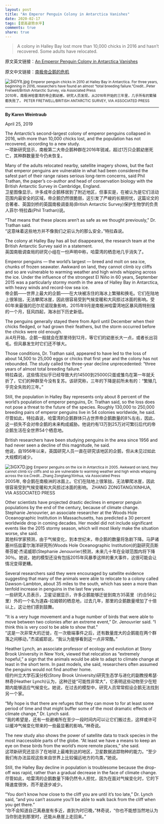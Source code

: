 ```yaml
---
layout: post
title: "An Emperor Penguin Colony in Antarctica Vanishes"
date: 2020-02-17
tags: [提高姿势水平]
comments: true
share: true
---
```


> A colony in Halley Bay lost more than 10,000 chicks in 2016 and hasn’t recovered. Some adults have relocated.

原文英文链接：[An Emperor Penguin Colony in Antarctica Vanishes](https://www.nytimes.com/2019/04/25/science/emperor-penguins-antarctica.html)

原文中文链接：[南极帝企鹅的危机](https://cn.nytimes.com/science/20190430/emperor-penguins-antarctica/)

<img src="https://s2.ax1x.com/2020/02/17/3iGYlt.jpg" alt="3iGYlt.jpg" border="0" />
<small>Emperor penguin chicks in 2010 at Halley Bay in Antarctica. For three years, beginning in 2016, researchers have found an almost “total breeding failure.”Credit...Peter Fretwell/British Antarctic Survey, via Associated Press</small><br/><small>2010年，南极洲哈雷湾的帝企鹅幼崽。研究人员发现，从2016年开始的三年里，几乎所有的繁殖都失败了。 PETER FRETWELL/BRITISH ANTARCTIC SURVEY, VIA ASSOCIATED PRESS</small>

---

**By Karen Weintraub**

April 25, 2019

The Antarctic’s second-largest colony of emperor penguins collapsed in 2016, with more than 10,000 chicks lost, and the population has not recovered, according to a new study.<br/>一项新研究显示，南极第二大帝企鹅种群在2016年锐减，超过1万只企鹅幼崽死亡，其种群数量至今仍未恢复。

Many of the adults relocated nearby, satellite imagery shows, but the fact that emperor penguins are vulnerable in what had been considered the safest part of their range raises serious long-term concerns, said Phil Trathan, the paper’s co-author and head of conservation biology with the British Antarctic Survey in Cambridge, England.<br/>卫星图像显示，许多成年企鹅移居到了附近地区，但事实是，在被认为是它们活动范围内最安全的区域，帝企鹅仍然很脆弱，这引发了严峻的长期担忧，这篇论文的合著者、英国剑桥的英国南极调查局(British Antarctic Survey)保护生物学的负责人菲尔·特拉森(Phil Trathan)说。

“That means that these places aren’t as safe as we thought previously,” Dr. Trathan said.<br/>“这意味着这些地方并不像我们之前认为的那么安全，”特拉森说。

The colony at Halley Bay has all but disappeared, the research team at the British Antarctic Survey said in a statement.<br/>英国南极调查局的研究小组在一份声明中称，哈雷湾的栖息地几乎消失了。

Emperor penguins — the world’s largest — breed and molt on sea ice, chunks of frozen seawater. Awkward on land, they cannot climb icy cliffs and so are vulnerable to warming weather and high winds whipping across the ice. Under the influence of the strongest El Niño in 60 years, September 2015 was a particularly stormy month in the area of Halley Bay in Antarctica, with heavy winds and record-low sea ice.<br/>帝企鹅——世界上最大的企鹅——在大块被冻住的海冰上繁殖和换毛。它们在陆地上很笨拙，无法攀爬冰崖，因此很容易受到气候变暖和大风掠过冰面的影响。受60年来最强的厄尔尼诺现象影响，2015年9月是南极洲哈雷湾地区暴风雨特别强的一个月，狂风四起，海冰创下历史新低。

The penguins generally stayed there from April until December when their chicks fledged, or had grown their feathers, but the storm occurred before the chicks were old enough.<br/>从4月开始，企鹅一般就会在那里待到12月，等它们的幼崽长大一点，或者长出羽毛。但风暴发生时它们还不够大。

Those conditions, Dr. Trathan said, appeared to have led to the loss of about 14,500 to 25,000 eggs or chicks that first year and the colony has not rebounded. The study called the three-year decline unprecedented: “three years of almost total breeding failure.”<br/>特拉森说，这些情况似乎已经导致大约14500到25000只蛋或雏鸟在第一年就夭折了，它们的种群至今没有复苏。该研究称，三年的下降是前所未有的：“繁殖几乎完全失败的三年。”

Still, the population in Halley Bay represents only about 8 percent of the world’s population of emperor penguins, Dr. Trathan said, so the loss does not pose a threat to the future of the species. Roughly 130,000 to 250,000 breeding pairs of emperor penguins live in 54 colonies worldwide, he said.<br/>尽管如此，特拉森说，哈雷湾的企鹅群体只占世界帝企鹅数量的8%左右，因此，这一损失不会对帝企鹅的未来构成威胁。他说约有13万到25万对可繁衍后代的帝企鹅生活在全世界54个栖息地。

British researchers have been studying penguins in the area since 1956 and had never seen a decline of this magnitude, he said.<br/>他说，自1956年以来，英国研究人员一直在研究该地区的企鹅，但从未见过如此大规模的减少。

<img src="https://s2.ax1x.com/2020/02/17/3iGX7D.jpg" alt="3iGX7D.jpg" border="0" />
<small>Emperor penguins on the ice in Antarctica in 2005. Awkward on land, they cannot climb icy cliffs and so are vulnerable to warming weather and high winds whipping across the ice.Credit...Zhang Zongtang/Xinhua, via Associated Press</small><br/>2005年, 帝企鹅在南极洲的冰面上。它们在陆地上很笨拙，无法攀爬冰崖，因此很容易受到气候变暖和大风掠过冰面的影响。 ZHANG ZONGTANG/XINHUA, VIA ASSOCIATED PRESS

Other scientists have projected drastic declines in emperor penguin populations by the end of the century, because of climate change. Stephanie Jenouvrier, an associate researcher at the Woods Hole Oceanographic Institution in Massachusetts, has predicted a 30 percent worldwide drop in coming decades. Her model did not include significant events like the 2015 stormy season, which will most likely make the situation worse, she said.<br/>其他科学家预测，由于气候变化，到本世纪末，帝企鹅的数量将急剧下降。马萨诸塞州伍兹霍尔海洋研究所(Woods Hole Oceanographic Institution)的副研究员斯蒂芬妮·杰诺威耶(Stephanie Jenouvrier)预测，未来几十年在全球范围内将下降30％。她说，她的模型还没有包括2015年风暴季这样的重大事件，这很可能会让情况变得更糟。

Several researchers said they were encouraged by satellite evidence suggesting that many of the animals were able to relocate to a colony called Dawson-Lambton, about 35 miles to the south, which has seen a more than tenfold increase in penguins in the last few years.<br/>一些研究人员表示，卫星证据显示，许多企鹅能够迁徙到南方35英里（约合56公里）外的一个名为道森-拉姆顿的栖息地，过去几年，那里的企鹅数量增加了十倍以上，这让他们感到鼓舞。

“It is a very huge movement and a huge number of birds that were able to move between two colonies after an extreme event,” Dr. Jenouvrier said. “I think this is very cool to be able to show that.”<br/>“这是一次非常大的迁徙，在一次极端事件之后，还有数量庞大的企鹅能在两个群落之间移动，”杰诺威耶说，“我认为能够看到这一点非常酷。”

Heather Lynch, an associate professor of ecology and evolution at Stony Brook University in New York, viewed that relocation as “extremely hopeful,” a sign that the animals would be able to adapt to climate change at least in the short term. In past models, she said, researchers often assumed the penguins would not find another home.<br/>纽约州立大学石溪分校(Stony Brook University)研究生态学与进化的副教授希瑟·林奇(Heather Lynch)认为，这种迁徙“可能性非常大”，它表明这些动物至少在短期内能够适应气候变化。她说，在过去的模型中，研究人员常常假设企鹅无法找到另一个家。

“My hope is that there are refuges that they can move to for at least some period of time and that might buffer some of the most dramatic effects of climate change,” Dr. Lynch said.<br/>“我的希望是，还有一些避难所在至少一段时间内可以让它们搬过去，这样或许可以缓冲气候变化带来的一些最显著的影响。”林奇说。

The new study also shows the power of satellite data to track species in the most inaccessible parts of the globe. “At least we have a means to keep an eye on these birds from the world’s more remote places,” she said.<br/>这项新研究还显示了在地球上最难到达的地区，卫星数据追踪物种的能力。“至少我们有办法监视这些来自世界上比较偏远地方的鸟类，”她说。

Still, the Halley Bay decline in population is troublesome because the drop-off was rapid, rather than a gradual decrease in the face of climate change.<br/>尽管如此，哈雷湾的企鹅数量下降仍然令人担忧，因为在面对气候变化时，它的下降速度很快，而不是逐步减少。

“You don’t know how close to the cliff you are until it’s too late,” Dr. Lynch said, “and you can’t assume you’ll be able to walk back from the cliff when you get there.”<br/>“你不会知道自己离悬崖有多近，直到为时已晚，”林奇说，“你也不能想当然地认为当你到走到那里时，还能从悬崖上走回来。”